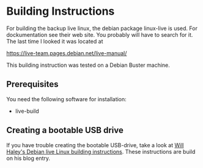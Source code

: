 # Building Instructions
For building the backup live linux, the debian package linux-live is used. For
dockumentation see their web site. You probably will have to search for
it. The last time I looked it was located at

https://live-team.pages.debian.net/live-manual/

This building instruction was tested on a Debian Buster machine.

## Prerequisites
You need the following software for installation:
 - live-build
 
## Creating a bootable USB drive
If you have trouble creating the bootable USB-drive, take a look at [Will
Haley's Debian live Linux building
instructions](https://willhaley.com/blog/custom-debian-live-environment/). These
instructions are build on his blog entry.
